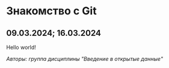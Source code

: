 # Знакомство с Git

## 09.03.2024; 16.03.2024

Hello world!

*Авторы: группа дисциплины "Введение в открытые данные"*

